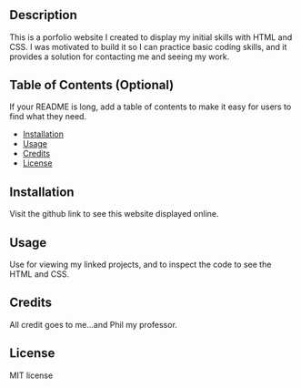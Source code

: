 # <Your-Project-Title>

## Description

This is a porfolio website I created to display my initial skills with HTML and CSS. I was motivated to build it so I can practice basic coding skills, and it provides a solution for contacting me and seeing my work.

## Table of Contents (Optional)

If your README is long, add a table of contents to make it easy for users to find what they need.

- [Installation](#installation)
- [Usage](#usage)
- [Credits](#credits)
- [License](#license)

## Installation

Visit the github link to see this website displayed online. 

## Usage

Use for viewing my linked projects, and to inspect the code to see the HTML and CSS. 

## Credits

All credit goes to me...and Phil my professor.

## License

MIT license